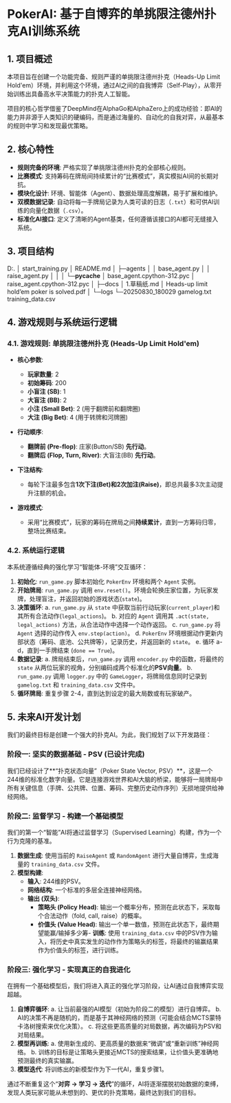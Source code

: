 # PokerAI: 基于自博弈的单挑限注德州扑克AI训练系统

## 1. 项目概述

本项目旨在创建一个功能完备、规则严谨的单挑限注德州扑克（Heads-Up Limit Hold'em）环境，并利用这个环境，通过AI之间的自我博弈（Self-Play），从零开始训练出具备高水平决策能力的扑克人工智能。

项目的核心哲学借鉴了DeepMind在AlphaGo和AlphaZero上的成功经验：即AI的能力并非源于人类知识的硬编码，而是通过海量的、自动化的自我对弈，从最基本的规则中学习和发现最优策略。

## 2. 核心特性

- **规则完备的环境**: 严格实现了单挑限注德州扑克的全部核心规则。
- **比赛模式**: 支持筹码在牌局间持续累计的“比赛模式”，真实模拟AI间的长期对抗。
- **模块化设计**: 环境、智能体（Agent）、数据处理高度解耦，易于扩展和维护。
- **双模数据记录**: 自动将每一手牌局记录为人类可读的日志（`.txt`）和可供AI训练的向量化数据（`.csv`）。
- **标准化AI接口**: 定义了清晰的Agent基类，任何遵循该接口的AI都可无缝接入系统。

## 3. 项目结构

D:.
│  start_training.py
│  README.md
│
├─agents
│  │  base_agent.py
│  │  raise_agent.py
│  │
│  └─__pycache__
│          base_agent.cpython-312.pyc
│          raise_agent.cpython-312.pyc
│
├─docs
│      1.草稿纸.md
│      Heads-up limit hold’em poker is solved.pdf
│
└─logs
    └─20250830_180029
            gamelog.txt
            training_data.csv

## 4. 游戏规则与系统运行逻辑

### 4.1. 游戏规则: 单挑限注德州扑克 (Heads-Up Limit Hold'em)

- **核心参数**:
  - **玩家数量**: 2
  - **初始筹码**: 200
  - **小盲注 (SB)**: 1
  - **大盲注 (BB)**: 2
  - **小注 (Small Bet)**: 2 (用于翻牌前和翻牌圈)
  - **大注 (Big Bet)**: 4 (用于转牌和河牌圈)

- **行动顺序**:
  - **翻牌前 (Pre-flop)**: 庄家(Button/SB) **先行动**。
  - **翻牌后 (Flop, Turn, River)**: 大盲注(BB) **先行动**。

- **下注结构**:
  - 每轮下注最多包含**1次下注(Bet)和2次加注(Raise)**，即总共最多3次主动提升注额的机会。

- **游戏模式**:
  - 采用“比赛模式”，玩家的筹码在牌局之间**持续累计**，直到一方筹码归零，整场比赛结束。

### 4.2. 系统运行逻辑

本系统遵循经典的强化学习“智能体-环境”交互循环：

1.  **初始化**: `run_game.py` 脚本初始化 `PokerEnv` 环境和两个 `Agent` 实例。
2.  **开始牌局**: `run_game.py` 调用 `env.reset()`。环境会轮换庄家位置，为玩家发牌，处理盲注，并返回初始的游戏状态(`state`)。
3.  **决策循环**:
    a. `run_game.py` 从 `state` 中获取当前行动玩家(`current_player`)和其所有合法动作(`legal_actions`)。
    b. 对应的 `Agent` 调用其 `.act(state, legal_actions)` 方法，从合法动作中选择一个动作返回。
    c. `run_game.py` 将 `Agent` 选择的动作传入 `env.step(action)`。
    d. `PokerEnv` 环境根据动作更新内部状态（筹码、底池、公共牌等），记录历史，并返回新的 `state`。
    e. 循环 a-d，直到一手牌结束 (`done == True`)。
4.  **数据记录**:
    a. 牌局结束后，`run_game.py` 调用 `encoder.py` 中的函数，将最终的 `state` 从两位玩家的视角，分别编码成两个标准化的**PSV向量**。
    b. `run_game.py` 调用 `logger.py` 中的 `GameLogger`，将牌局信息同时记录到 `gamelog.txt` 和 `training_data.csv` 文件中。
5.  **循环牌局**: 重复步骤 2-4，直到达到设定的最大局数或有玩家破产。

## 5. 未来AI开发计划

我们的最终目标是创建一个强大的扑克AI。为此，我们规划了以下开发路径：

### 阶段一: 坚实的数据基础 - PSV (已设计完成)

我们已经设计了**“扑克状态向量”（Poker State Vector, PSV）**，这是一个244维的标准化数字向量。它是连接游戏世界和AI大脑的桥梁，能够将一局牌局中所有关键信息（手牌、公共牌、位置、筹码、完整历史动作序列）无损地提供给神经网络。

### 阶段二: 监督学习 - 构建一个基础模型

我们的第一个“智能”AI将通过监督学习（Supervised Learning）构建，作为一个行为克隆的基准。

1.  **数据生成**: 使用当前的 `RaiseAgent` 或 `RandomAgent` 进行大量自博弈，生成海量的 `training_data.csv` 文件。
2.  **模型构建**:
    - **输入**: 244维的PSV。
    - **网络结构**: 一个标准的多层全连接神经网络。
    - **输出 (双头)**:
        - **策略头 (Policy Head)**: 输出一个概率分布，预测在此状态下，采取每个合法动作（fold, call, raise）的概率。
        - **价值头 (Value Head)**: 输出一个单一数值，预测在此状态下，最终期望能赢/输掉多少筹- **训练**: 使用 `training_data.csv` 中的PSV作为输入，将历史中真实发生的动作作为策略头的标签，将最终的输赢结果作为价值头的标签，进行训练。

### 阶段三: 强化学习 - 实现真正的自我进化

在拥有一个基础模型后，我们将进入真正的强化学习阶段，让AI通过自我博弈实现超越。

1.  **自博弈循环**:
    a. 让当前最强的AI模型（初始为阶段二的模型）进行自博弈。
    b. AI的决策不再是随机的，而是基于其神经网络的预测（可能会结合MCTS蒙特卡洛树搜索来优化决策）。
    c. 将这些更高质量的对局数据，再次编码为PSV和对局结果。
2.  **模型再训练**:
    a. 使用新生成的、更高质量的数据来“微调”或“重新训练”神经网络。
    b. 训练的目标是让策略头更接近MCTS的搜索结果，让价值头更准确地预测最终的真实输赢。
3.  **模型迭代**: 将训练出的新模型作为下一代AI，重复步骤1。

通过不断重复这个“**对弈 -> 学习 -> 迭代**”的循环，AI将逐渐摆脱初始数据的束缚，发现人类玩家可能从未想到的、更优的扑克策略，最终达到我们的目标。